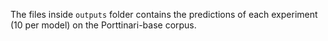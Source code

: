 The files inside `outputs` folder contains the predictions of each experiment (10 per model) on the Porttinari-base corpus.